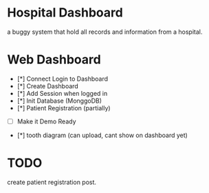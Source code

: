 # Hospital Dashboard

a buggy system that hold all records and information from a hospital.

# Web Dashboard

- [*] Connect Login to Dashboard
- [*] Create Dashboard
- [*] Add Session when logged in
- [*] Init Database (MonggoDB)
- [*] Patient Registration (partially)
- [ ] Make it Demo Ready
- [*] tooth diagram (can upload, cant show on dashboard yet)


# TODO

create patient registration post.
